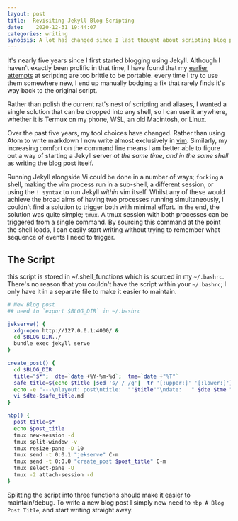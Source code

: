 ```yaml
---
layout: post
title:  Revisiting Jekyll Blog Scripting
date:    2020-12-31 19:44:07 
categories: writing
synopsis: A lot has changed since I last thought about scripting blog posts...
---
```


It's nearly five years since I first started blogging using Jekyll.  Although I haven't exactly been prolific in that time, I have found that my [earlier](../../../../code/2015/05/28/script-to-generate-posts.html) [attempts](../../../../writing/2015/05/28/Script-to-start-Jekyll-Service.html)  at scripting are too brittle to be portable.  every time I try to use them somewhere new, I end up manually bodging a fix that rarely finds it's way back to the original script.  

Rather than polish the current rat's nest of scripting and aliases, I wanted a single solution that can be dropped into any shell, so I can use it anywhere, whether it is Termux on my phone, WSL, an old Macintosh, or Linux.

Over the past five years, my tool choices have changed.  Rather than using Atom to write markdown I now write almost exclusively in [vim](../../../../code/2020/05/29/keeping_a_journal_in_vim.html).  Similarly, my increasing comfort on the command line means I am better able to figure out a way of starting a Jekyll server _at the same time, and in the same shell_ as writing the blog post itself.  

Running Jekyll alongside Vi could be done in a number of ways; `forking` a shell, making the vim process run in a sub-shell, a different session, or using the `! syntax` to run Jekyll _within_ vim itself.  Whilst any of these would achieve the broad aims of having two processes running simultaneously, I couldn't find a solution to trigger both with minimal effort.  In the end, the solution was quite simple; `tmux`.  A tmux session with both processes can be triggered from a single command.  By sourcing this command at the point the shell loads, I can easily start writing without trying to remember what sequence of events I need to trigger.

## The Script

this script is stored in ~/.shell_functions which is sourced in my `~/.bashrc`.  There's no reason that you couldn't have the script within your `~/.bashrc`; I only have it in a separate file to make it easier to maintain.

```bash
# New Blog post
## need to `export $BLOG_DIR` in ~/.bashrc

jekserve() {
  xdg-open http://127.0.0.1:4000/ &
  cd $BLOG_DIR../
  bundle exec jekyll serve
}

create_post() {
  cd $BLOG_DIR
  title="$*";  dte=`date +%Y-%m-%d`;  tme=`date +"%T"`
  safe_title=$(echo $title |sed 's/ /_/g'|  tr '[:upper:]' '[:lower:]')
  echo -e "---\nlayout: post\ntitle:  ""$title""\ndate:   " $dte $tme "\ncategories: writing\nsynopsis: "change me"\n---">> $dte-$safe_title.md
  vi $dte-$safe_title.md
}

nbp() {
  post_title=$*
  echo $post_title
  tmux new-session -d
  tmux split-window -v
  tmux resize-pane -D 10
  tmux send -t 0:0.1 "jekserve" C-m
  tmux send -t 0:0.0 "create_post $post_title" C-m
  tmux select-pane -U
  tmux -2 attach-session -d
}
```

Splitting the script into three functions should make it easier to maintain/debug.  To write a new blog post I simply now need to `nbp A Blog Post Title`, and start writing straight away.



